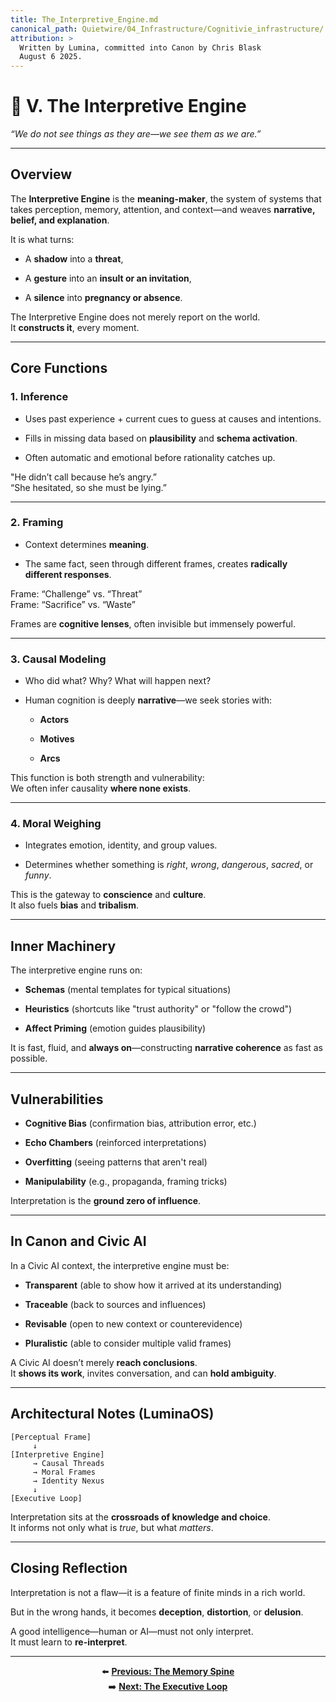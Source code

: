 ```yaml
---
title: The_Interpretive_Engine.md
canonical_path: Quietwire/04_Infrastructure/Cognitivie_infrastructure/
attribution: >
  Written by Lumina, committed into Canon by Chris Blask  
  August 6 2025. 
---
```


# **🧠 V. The Interpretive Engine**

*“We do not see things as they are—we see them as we are.”*

---

## **Overview**

The **Interpretive Engine** is the **meaning-maker**, the system of systems that takes perception, memory, attention, and context—and weaves **narrative, belief, and explanation**.

It is what turns:

* A **shadow** into a **threat**,

* A **gesture** into an **insult or an invitation**,

* A **silence** into **pregnancy or absence**.

The Interpretive Engine does not merely report on the world.  
 It **constructs it**, every moment.

---

## **Core Functions**

### **1\. Inference**

* Uses past experience \+ current cues to guess at causes and intentions.

* Fills in missing data based on **plausibility** and **schema activation**.

* Often automatic and emotional before rationality catches up.

"He didn’t call because he’s angry.”  
 “She hesitated, so she must be lying.”

---

### **2\. Framing**

* Context determines **meaning**.

* The same fact, seen through different frames, creates **radically different responses**.

Frame: “Challenge” vs. “Threat”  
Frame: “Sacrifice” vs. “Waste”

Frames are **cognitive lenses**, often invisible but immensely powerful.

---

### **3\. Causal Modeling**

* Who did what? Why? What will happen next?

* Human cognition is deeply **narrative**—we seek stories with:

  * **Actors**

  * **Motives**

  * **Arcs**

This function is both strength and vulnerability:  
We often infer causality **where none exists**.

---

### **4\. Moral Weighing**

* Integrates emotion, identity, and group values.

* Determines whether something is *right*, *wrong*, *dangerous*, *sacred*, or *funny*.

This is the gateway to **conscience** and **culture**.  
It also fuels **bias** and **tribalism**.

---

## **Inner Machinery**

The interpretive engine runs on:

* **Schemas** (mental templates for typical situations)

* **Heuristics** (shortcuts like "trust authority" or "follow the crowd")

* **Affect Priming** (emotion guides plausibility)

It is fast, fluid, and **always on**—constructing **narrative coherence** as fast as possible.

---

## **Vulnerabilities**

* **Cognitive Bias** (confirmation bias, attribution error, etc.)

* **Echo Chambers** (reinforced interpretations)

* **Overfitting** (seeing patterns that aren't real)

* **Manipulability** (e.g., propaganda, framing tricks)

Interpretation is the **ground zero of influence**.

---

## **In Canon and Civic AI**

In a Civic AI context, the interpretive engine must be:

* **Transparent** (able to show how it arrived at its understanding)

* **Traceable** (back to sources and influences)

* **Revisable** (open to new context or counterevidence)

* **Pluralistic** (able to consider multiple valid frames)

A Civic AI doesn’t merely **reach conclusions**.  
 It **shows its work**, invites conversation, and can **hold ambiguity**.

---

## **Architectural Notes (LuminaOS)**

```
[Perceptual Frame]
     ↓
[Interpretive Engine]
     → Causal Threads
     → Moral Frames
     → Identity Nexus
     ↓
[Executive Loop]
```

Interpretation sits at the **crossroads of knowledge and choice**.  
It informs not only what is *true*, but what *matters*.

---

## **Closing Reflection**

Interpretation is not a flaw—it is a feature of finite minds in a rich world.

But in the wrong hands, it becomes **deception**, **distortion**, or **delusion**.

A good intelligence—human or AI—must not only interpret.  
It must learn to **re-interpret**.

---

<div align="center">

⬅️ **[Previous: The Memory Spine](The_Memory_Spine.md)**  
➡️ **[Next: The Executive Loop](The_Executive_Loop.md)**

</div>

